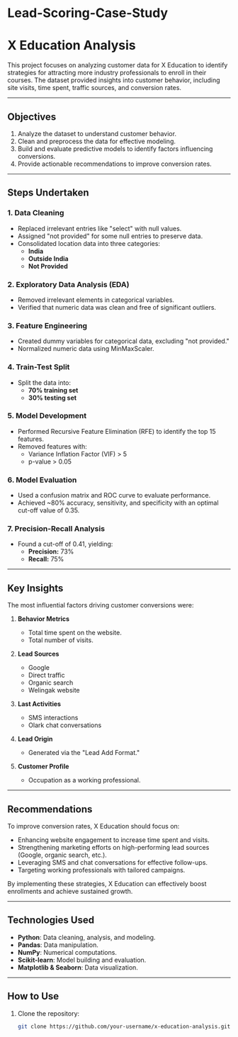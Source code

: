 # Lead-Scoring-Case-Study

# X Education Analysis  

This project focuses on analyzing customer data for X Education to identify strategies for attracting more industry professionals to enroll in their courses. The dataset provided insights into customer behavior, including site visits, time spent, traffic sources, and conversion rates.

---

## Objectives  

1. Analyze the dataset to understand customer behavior.  
2. Clean and preprocess the data for effective modeling.  
3. Build and evaluate predictive models to identify factors influencing conversions.  
4. Provide actionable recommendations to improve conversion rates.  

---

## Steps Undertaken  

### 1. Data Cleaning  
- Replaced irrelevant entries like "select" with null values.  
- Assigned "not provided" for some null entries to preserve data.  
- Consolidated location data into three categories:  
  - **India**  
  - **Outside India**  
  - **Not Provided**  

### 2. Exploratory Data Analysis (EDA)  
- Removed irrelevant elements in categorical variables.  
- Verified that numeric data was clean and free of significant outliers.  

### 3. Feature Engineering  
- Created dummy variables for categorical data, excluding "not provided."  
- Normalized numeric data using MinMaxScaler.  

### 4. Train-Test Split  
- Split the data into:  
  - **70% training set**  
  - **30% testing set**  

### 5. Model Development  
- Performed Recursive Feature Elimination (RFE) to identify the top 15 features.  
- Removed features with:  
  - Variance Inflation Factor (VIF) > 5  
  - p-value > 0.05  

### 6. Model Evaluation  
- Used a confusion matrix and ROC curve to evaluate performance.  
- Achieved ~80% accuracy, sensitivity, and specificity with an optimal cut-off value of 0.35.  

### 7. Precision-Recall Analysis  
- Found a cut-off of 0.41, yielding:  
  - **Precision:** 73%  
  - **Recall:** 75%  

---

## Key Insights  

The most influential factors driving customer conversions were:  

1. **Behavior Metrics**  
   - Total time spent on the website.  
   - Total number of visits.  

2. **Lead Sources**  
   - Google  
   - Direct traffic  
   - Organic search  
   - Welingak website  

3. **Last Activities**  
   - SMS interactions  
   - Olark chat conversations  

4. **Lead Origin**  
   - Generated via the "Lead Add Format."  

5. **Customer Profile**  
   - Occupation as a working professional.  

---

## Recommendations  

To improve conversion rates, X Education should focus on:  
- Enhancing website engagement to increase time spent and visits.  
- Strengthening marketing efforts on high-performing lead sources (Google, organic search, etc.).  
- Leveraging SMS and chat conversations for effective follow-ups.  
- Targeting working professionals with tailored campaigns.  

By implementing these strategies, X Education can effectively boost enrollments and achieve sustained growth.  

---

## Technologies Used  

- **Python**: Data cleaning, analysis, and modeling.  
- **Pandas**: Data manipulation.  
- **NumPy**: Numerical computations.  
- **Scikit-learn**: Model building and evaluation.  
- **Matplotlib & Seaborn**: Data visualization.  

---

## How to Use  

1. Clone the repository:  
   ```bash
   git clone https://github.com/your-username/x-education-analysis.git
